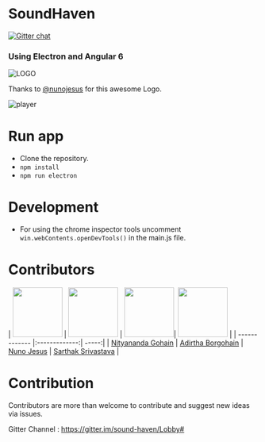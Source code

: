 # SoundHaven
[![Gitter chat](https://badges.gitter.im/gitterHQ/gitter.png)](https://gitter.im/sound-haven/Lobby#)
### Using Electron and Angular 6
![LOGO](./RepoAssets/Logo/mainLogo.png)


Thanks to [@nunojesus](https://github.com/nunojesus) for this awesome Logo.


![player](./RepoAssets/player.gif)
# Run app
* Clone the repository.
* `npm install`
* `npm run electron`

# Development
* For using the chrome inspector tools uncomment `win.webContents.openDevTools()` in the main.js file.

# Contributors
| <img src="https://avatars0.githubusercontent.com/u/26831659?s=460&v=4" width="100px;"/> | <img src="https://avatars1.githubusercontent.com/u/32612696?s=400&v=4" width="100px;"/> | <img src="https://avatars0.githubusercontent.com/u/34600369?s=400&v=4" width="100px;"/>|
<img src="https://avatars1.githubusercontent.com/u/28146914?v=4" width="100px;"/> |
| ------------- |:-------------:| -----:|
| [Nityananda Gohain](https://github.com/nityanandagohain) | [Adirtha Borgohain](https://github.com/AdirthaBorgohain) | [Nuno Jesus](https://github.com/nunojesus) | [Sarthak Srivastava](https://github.com/SarthakSri98) |

# Contribution
Contributors are more than welcome to contribute and suggest new ideas via issues. 

Gitter Channel : https://gitter.im/sound-haven/Lobby#
